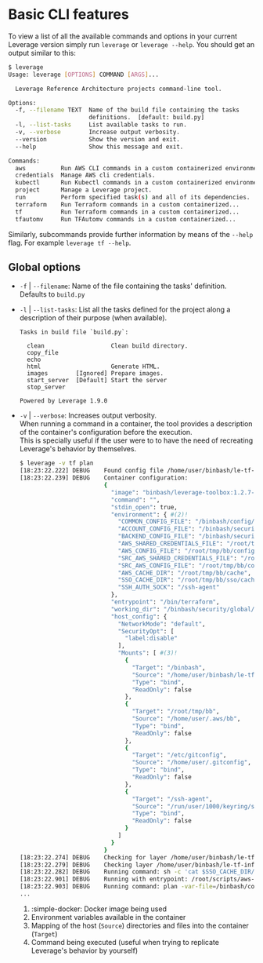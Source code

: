 # Basic CLI features

To view a list of all the available commands and options in your current Leverage version simply run `leverage` or `leverage --help`. You should get an output similar to this:
``` bash
$ leverage
Usage: leverage [OPTIONS] COMMAND [ARGS]...

  Leverage Reference Architecture projects command-line tool.

Options:
  -f, --filename TEXT  Name of the build file containing the tasks
                       definitions.  [default: build.py]
  -l, --list-tasks     List available tasks to run.
  -v, --verbose        Increase output verbosity.
  --version            Show the version and exit.
  --help               Show this message and exit.

Commands:
  aws          Run AWS CLI commands in a custom containerized environment.
  credentials  Manage AWS cli credentials.
  kubectl      Run Kubectl commands in a custom containerized environment.
  project      Manage a Leverage project.
  run          Perform specified task(s) and all of its dependencies.
  terraform    Run Terraform commands in a custom containerized...
  tf           Run Terraform commands in a custom containerized...
  tfautomv     Run TFAutomv commands in a custom containerized...
```

Similarly, subcommands provide further information by means of the `--help` flag. For example `leverage tf --help`.

## Global options
* `-f` | `--filename`:  Name of the file containing the tasks' definition. Defaults to `build.py`
* `-l` | `--list-tasks`: List all the tasks defined for the project along a description of their purpose (when available).  
  ```
  Tasks in build file `build.py`:

    clean                  	Clean build directory.
    copy_file              	
    echo                   	
    html                   	Generate HTML.
    images        [Ignored]	Prepare images.
    start_server  [Default]	Start the server
    stop_server            	

  Powered by Leverage 1.9.0
  ```
* `-v` | `--verbose`: Increases output verbosity.  
  When running a command in a container, the tool provides a description of the container's configuration before the execution.  
  This is specially useful if the user were to to have the need of recreating Leverage's behavior by themselves.  
  ``` bash
  $ leverage -v tf plan
  [18:23:22.222] DEBUG    Found config file /home/user/binbash/le-tf-infra-aws/build.env
  [18:23:22.239] DEBUG    Container configuration:
                          {
                            "image": "binbash/leverage-toolbox:1.2.7-0.1.7", #(1)!
                            "command": "",
                            "stdin_open": true,
                            "environment": { #(2)!
                              "COMMON_CONFIG_FILE": "/binbash/config/common.tfvars",
                              "ACCOUNT_CONFIG_FILE": "/binbash/security/config/account.tfvars",
                              "BACKEND_CONFIG_FILE": "/binbash/security/config/backend.tfvars",
                              "AWS_SHARED_CREDENTIALS_FILE": "/root/tmp/bb/credentials",
                              "AWS_CONFIG_FILE": "/root/tmp/bb/config",
                              "SRC_AWS_SHARED_CREDENTIALS_FILE": "/root/tmp/bb/credentials",
                              "SRC_AWS_CONFIG_FILE": "/root/tmp/bb/config",
                              "AWS_CACHE_DIR": "/root/tmp/bb/cache",
                              "SSO_CACHE_DIR": "/root/tmp/bb/sso/cache",
                              "SSH_AUTH_SOCK": "/ssh-agent"
                            },
                            "entrypoint": "/bin/terraform",
                            "working_dir": "/binbash/security/global/base-identities",
                            "host_config": {
                              "NetworkMode": "default",
                              "SecurityOpt": [
                                "label:disable"
                              ],
                              "Mounts": [ #(3)!
                                {
                                  "Target": "/binbash",
                                  "Source": "/home/user/binbash/le-tf-infra-aws",
                                  "Type": "bind",
                                  "ReadOnly": false
                                },
                                {
                                  "Target": "/root/tmp/bb",
                                  "Source": "/home/user/.aws/bb",
                                  "Type": "bind",
                                  "ReadOnly": false
                                },
                                {
                                  "Target": "/etc/gitconfig",
                                  "Source": "/home/user/.gitconfig",
                                  "Type": "bind",
                                  "ReadOnly": false
                                },
                                {
                                  "Target": "/ssh-agent",
                                  "Source": "/run/user/1000/keyring/ssh",
                                  "Type": "bind",
                                  "ReadOnly": false
                                }
                              ]
                            }
                          }
  [18:23:22.274] DEBUG    Checking for layer /home/user/binbash/le-tf-infra-aws/security/global/base-identities...
  [18:23:22.279] DEBUG    Checking layer /home/user/binbash/le-tf-infra-aws/security/global/base-identities...
  [18:23:22.282] DEBUG    Running command: sh -c 'cat $SSO_CACHE_DIR/token'
  [18:23:22.901] DEBUG    Running with entrypoint: /root/scripts/aws-sso/aws-sso-entrypoint.sh -- /bin/terraform
  [18:23:22.903] DEBUG    Running command: plan -var-file=/binbash/config/common.tfvars -var-file=/binbash/security/config/account.tfvars -var-file=/binbash/security/config/backend.tfvars #(4)!
  ...
  ```  

    1. :simple-docker: Docker image being used
    2. Environment variables available in the container
    3. Mapping of the host (`Source`) directories and files into the container (`Target`)
    4. Command being executed (useful when trying to replicate Leverage's behavior by yourself)


<!--
  Container description example:  <pre><code><b>$</b> leverage -v tf plan
<span class="fsg-timestamp">[18:23:22.222]</span> DEBUG    Found config file /home/user/binbash/le-tf-infra-aws/build.env
<span class="fsg-timestamp">[18:23:22.239]</span> DEBUG    Container configuration:
                        {
                          "image": "binbash/leverage-toolbox:1.2.7-0.1.7",
                          "command": "",
                          "stdin_open": true,
                          "environment": {
                            "COMMON_CONFIG_FILE": "/binbash/config/common.tfvars",
                            "ACCOUNT_CONFIG_FILE": "/binbash/security/config/account.tfvars",
                            "BACKEND_CONFIG_FILE": "/binbash/security/config/backend.tfvars",
                            "AWS_SHARED_CREDENTIALS_FILE": "/root/tmp/bb/credentials",
                            "AWS_CONFIG_FILE": "/root/tmp/bb/config",
                            "SRC_AWS_SHARED_CREDENTIALS_FILE": "/root/tmp/bb/credentials",
                            "SRC_AWS_CONFIG_FILE": "/root/tmp/bb/config",
                            "AWS_CACHE_DIR": "/root/tmp/bb/cache",
                            "SSO_CACHE_DIR": "/root/tmp/bb/sso/cache",
                            "SSH_AUTH_SOCK": "/ssh-agent"
                          },
                          "entrypoint": "/bin/terraform",
                          "working_dir": "/binbash/security/global/base-identities",
                          "host_config": {
                            "NetworkMode": "default",
                            "SecurityOpt": [
                              "label:disable"
                            ],
                            "Mounts": [
                              {
                                "Target": "/binbash",
                                "Source": "/home/user/binbash/le-tf-infra-aws",
                                "Type": "bind",
                                "ReadOnly": false
                              },
                              {
                                "Target": "/root/tmp/bb",
                                "Source": "/home/user/.aws/bb",
                                "Type": "bind",
                                "ReadOnly": false
                              },
                              {
                                "Target": "/etc/gitconfig",
                                "Source": "/home/user/.gitconfig",
                                "Type": "bind",
                                "ReadOnly": false
                              },
                              {
                                "Target": "/ssh-agent",
                                "Source": "/run/user/1000/keyring/ssh",
                                "Type": "bind",
                                "ReadOnly": false
                              }
                            ]
                          }
                        }
<span class="fsg-timestamp">[18:23:22.274]</span> DEBUG    Checking for layer /home/user/binbash/le-tf-infra-aws/security/global/base-identities...
<span class="fsg-timestamp">[18:23:22.279]</span> DEBUG    Checking layer /home/user/binbash/le-tf-infra-aws/security/global/base-identities...
<span class="fsg-timestamp">[18:23:22.282]</span> DEBUG    <b>Running command:</b> sh -c 'cat $SSO_CACHE_DIR/token'
<span class="fsg-timestamp">[18:23:22.901]</span> DEBUG    <b>Running with entrypoint:</b> /root/scripts/aws-sso/aws-sso-entrypoint.sh -- /bin/terraform
<span class="fsg-timestamp">[18:23:22.903]</span> DEBUG    <b>Running command:</b> plan -var-file=/binbash/config/common.tfvars -var-file=/binbash/security/config/account.tfvars -var-file=/binbash/security/config/backend.tfvars
...
  </code></pre>
-->